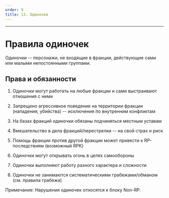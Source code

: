 ```yaml
---
order: 9
title: 13. Одиночки
---
```


---

# Правила одиночек

Одиночки -- персонажи, не входящие в фракции, действующие сами или малыми непостоянными группами.

## Права и обязанности

1. Одиночки могут работать на любые фракции и сами выстраивают отношения с ними

2. Запрещено агрессивное поведение на территории фракции (нападения, убийства) -- исключения по внутренним конфликтам

3. На базах фракций одиночки обязаны подчиняться местным уставам

4. Вмешательство в дела фракций/перестрелки -- на свой страх и риск

5. Помощь фракции против другой фракции может привести к RP-последствиям (возможный RPK)

6. Одиночки могут открывать огонь в целях самообороны

7. Одиночки выполняют работу разного характера и сложности

8. Одиночки не занимаются систематическими грабежами/обманом (см. правила грабежа)

<note type="lab">

Примечание: Нарушения одиночек относятся к блоку Non-RP.

</note>